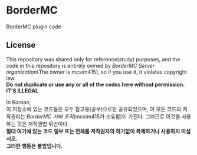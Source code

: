 # BorderMC
BorderMC plugin code

## License
This repository was shared only for reference(study) purposes, and the code in this repository is entirely owned by *BorderMC Server organization*(The owner is mcsim415), so if you use it, it violates copyright law. \
**Do not duplicate or use any or all of the codes here without permission.** \
**IT'S ILLEGAL**

In Korean, \
이 저장소에 있는 코드들은 모두 참고용(공부)으로만 공유되었으며, 이 모든 코드의 저작권리는 *BorderMC 서버 조직*(mcsim415가 소유함)이 가진다. 그러므로 이것을 사용하는 것은 저작권법 위반이다. \
**절대 여기에 있는 코드 일부 또는 전체를 저작권자의 허가없이 복제하거나 사용하지 마십시오.** \
**그러한 행동은 불법입니다.**

